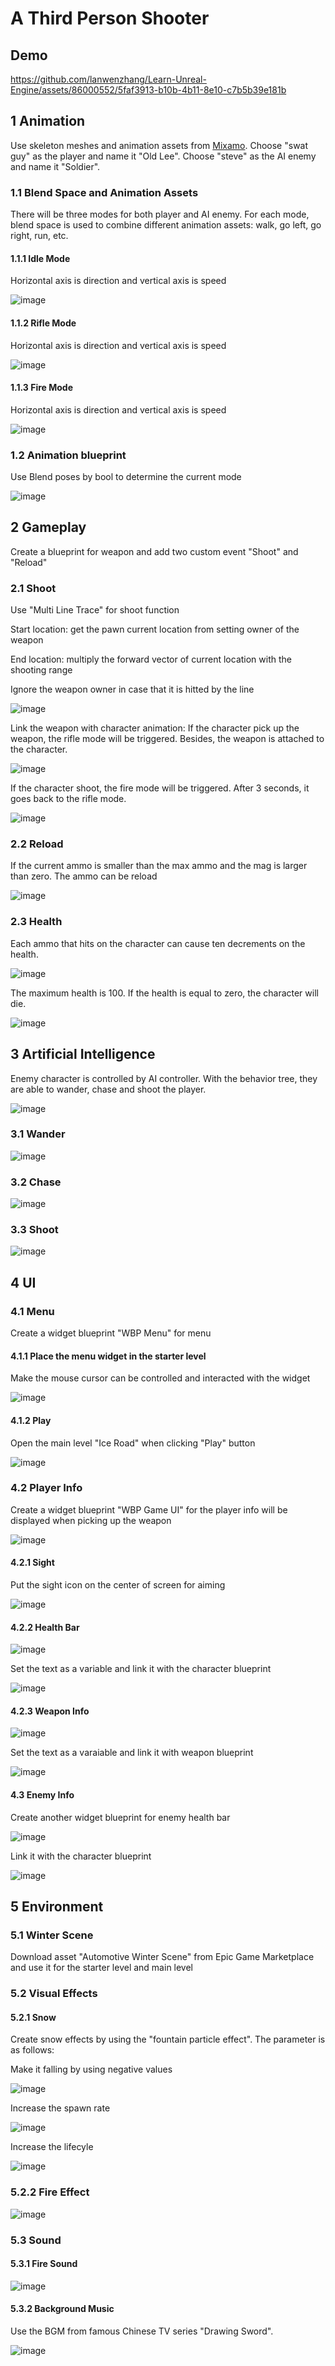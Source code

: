 # A Third Person Shooter

## Demo

https://github.com/lanwenzhang/Learn-Unreal-Engine/assets/86000552/5faf3913-b10b-4b11-8e10-c7b5b39e181b

## 1 Animation
Use skeleton meshes and animation assets from [Mixamo](https://www.mixamo.com/#/). Choose "swat guy" as the player and name it "Old Lee". Choose "steve" as the AI enemy and name it "Soldier".

### 1.1 Blend Space and Animation Assets
There will be three modes for both player and AI enemy. For each mode, blend space is used to combine different animation assets: walk, go left, go right, run, etc. 

#### 1.1.1 Idle Mode
Horizontal axis is direction and vertical axis is speed

![image](https://github.com/lanwenzhang/Learn-Unreal-Engine/assets/86000552/8075f59e-ffa0-40ee-bb81-78b81a301853)

#### 1.1.2 Rifle Mode
Horizontal axis is direction and vertical axis is speed

![image](https://github.com/lanwenzhang/Learn-Unreal-Engine/assets/86000552/5b107ec7-6c56-4059-b0e5-e932e4748469)

#### 1.1.3 Fire Mode
Horizontal axis is direction and vertical axis is speed

![image](https://github.com/lanwenzhang/Learn-Unreal-Engine/assets/86000552/364aad4a-c70d-4eb0-b589-042fd5e84c8d)


### 1.2 Animation blueprint
Use Blend poses by bool to determine the current mode

![image](https://github.com/lanwenzhang/Learn-Unreal-Engine/assets/86000552/422fdde0-5a2c-431b-b87a-8332a111998b)

## 2 Gameplay
Create a blueprint for weapon and add two custom event "Shoot" and "Reload"

### 2.1 Shoot
Use "Multi Line Trace" for shoot function

Start location: get the pawn current location from setting owner of the weapon 

End location: multiply the forward vector of current location with the shooting range

Ignore the weapon owner in case that it is hitted by the line

![image](https://github.com/lanwenzhang/Learn-Unreal-Engine/assets/86000552/be1d2b88-3149-48c9-9ef5-a244cc02a446)

Link the weapon with character animation: If the character pick up the weapon, the rifle mode will be triggered. Besides, the weapon is attached to the character.

![image](https://github.com/lanwenzhang/Learn-Unreal-Engine/assets/86000552/848c93b2-3464-4cfb-80f8-d50b421cebc1)


If the character shoot, the fire mode will be triggered. After 3 seconds, it goes back to the rifle mode.

![image](https://github.com/lanwenzhang/Learn-Unreal-Engine/assets/86000552/7d62dc52-6f5b-4587-a6d8-d66b129480c4)

### 2.2 Reload
If the current ammo is smaller than the max ammo and the mag is larger than zero. The ammo can be reload

![image](https://github.com/lanwenzhang/Learn-Unreal-Engine/assets/86000552/a2a2beb8-fdf0-4b5e-bc96-40062e813953)


### 2.3 Health
Each ammo that hits on the character can cause ten decrements on the health. 

![image](https://github.com/lanwenzhang/Learn-Unreal-Engine/assets/86000552/fa757adb-903d-44ec-8984-b3bc01817095)


The maximum health is 100. If the health is equal to zero, the character will die.

![image](https://github.com/lanwenzhang/Learn-Unreal-Engine/assets/86000552/9370cb8b-5483-4805-aad1-02232b51be99)


## 3 Artificial Intelligence
Enemy character is controlled by AI controller. With the behavior tree, they are able to wander, chase and shoot the player.

![image](https://github.com/lanwenzhang/Learn-Unreal-Engine/assets/86000552/797a1e8a-9988-4545-89c6-5a478c9fe7bd)

### 3.1 Wander

![image](https://github.com/lanwenzhang/Learn-Unreal-Engine/assets/86000552/bd3362fd-e7c1-4d91-8bbe-f6ef47373f0a)

### 3.2 Chase

![image](https://github.com/lanwenzhang/Learn-Unreal-Engine/assets/86000552/7e10414a-10da-4b48-8e7b-b4fc558dfd38)


### 3.3 Shoot

![image](https://github.com/lanwenzhang/Learn-Unreal-Engine/assets/86000552/abb175cd-b0c6-44e8-8959-10e0f305a7c3)


## 4 UI
### 4.1 Menu
Create a widget blueprint "WBP Menu" for menu

#### 4.1.1 Place the menu widget in the starter level
Make the mouse cursor can be controlled and interacted with the widget

![image](https://github.com/lanwenzhang/Learn-Unreal-Engine/assets/86000552/3794aad9-c18f-458d-9603-54f2efef574c)

#### 4.1.2 Play
Open the main level "Ice Road" when clicking "Play" button

![image](https://github.com/lanwenzhang/Learn-Unreal-Engine/assets/86000552/0e9f27e5-3c4e-4ebf-b9de-855133b11ed1)

### 4.2 Player Info
Create a widget blueprint "WBP Game UI" for the player info will be displayed when picking up the weapon

![image](https://github.com/lanwenzhang/Learn-Unreal-Engine/assets/86000552/96cd944c-b561-4a1d-8bb2-faae4904aa97)

#### 4.2.1 Sight
Put the sight icon on the center of screen for aiming

![image](https://github.com/lanwenzhang/Learn-Unreal-Engine/assets/86000552/aaf23ef0-558b-4101-9e66-9ef4bb7e2c26)

#### 4.2.2 Health Bar
![image](https://github.com/lanwenzhang/Learn-Unreal-Engine/assets/86000552/eb456bf7-3b51-40da-9d6d-0ae1b9759381)

Set the text as a variable and link it with the character blueprint

![image](https://github.com/lanwenzhang/Learn-Unreal-Engine/assets/86000552/c46c4d14-4342-44dd-a77a-f8b987b021c5)

#### 4.2.3 Weapon Info
![image](https://github.com/lanwenzhang/Learn-Unreal-Engine/assets/86000552/bbc20b4b-923e-4469-b453-d803a90ac110)

Set the text as a varaiable and link it with weapon blueprint

![image](https://github.com/lanwenzhang/Learn-Unreal-Engine/assets/86000552/aa66c480-f3c9-4e1d-be73-67db02c3b82c)

#### 4.3 Enemy Info
Create another widget blueprint for enemy health bar

![image](https://github.com/lanwenzhang/Learn-Unreal-Engine/assets/86000552/73c5ddb0-8bd6-4941-8ba4-bf45fe5a315d)

Link it with the character blueprint

![image](https://github.com/lanwenzhang/Learn-Unreal-Engine/assets/86000552/1fd71e4c-6fe6-4a29-83a0-912a65b63e94)


## 5 Environment
### 5.1 Winter Scene
Download asset "Automotive Winter Scene" from Epic Game Marketplace and use it for the starter level and main level

### 5.2 Visual Effects
#### 5.2.1 Snow
Create snow effects by using the "fountain particle effect". The parameter is as follows:

Make it falling by using negative values

![image](https://github.com/lanwenzhang/Learn-Unreal-Engine/assets/86000552/a01bb3a6-b025-4932-b2a1-5b39873003f5)

Increase the spawn rate

![image](https://github.com/lanwenzhang/Learn-Unreal-Engine/assets/86000552/929cf920-65ff-435b-95d8-106ff9f5e446)

Increase the lifecyle

![image](https://github.com/lanwenzhang/Learn-Unreal-Engine/assets/86000552/a8721eb3-2521-46ab-b77f-8bd6899b7448)

### 5.2.2 Fire Effect
![image](https://github.com/lanwenzhang/Learn-Unreal-Engine/assets/86000552/873d8f7b-75e7-4198-8180-5bb34ce08a85)

### 5.3 Sound
#### 5.3.1 Fire Sound
![image](https://github.com/lanwenzhang/Learn-Unreal-Engine/assets/86000552/59316147-3e6c-4a06-a1b5-3693aec1dfbb)

#### 5.3.2 Background Music
Use the BGM from famous Chinese TV series "Drawing Sword".

![image](https://github.com/lanwenzhang/Learn-Unreal-Engine/assets/86000552/150f8c4b-72fa-4f42-94aa-1f545cc1b134)


